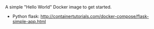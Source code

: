 
A simple "Hello World" Docker image to get started.

* Python flask: http://containertutorials.com/docker-compose/flask-simple-app.html

